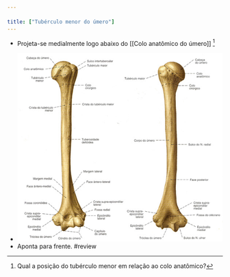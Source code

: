 ```yaml
---

title: ["Tubérculo menor do úmero"]
---
```

+ Projeta-se medialmente logo abaixo do [[Colo anatômico do úmero]] [^844553]

[^844553]: Qual a posição do tubérculo menor em relação ao colo anatômico?

+ ![Pasted image 20210412110111.png](Pasted%20image%2020210412110111.png)
+ Aponta para frente.
#review 
